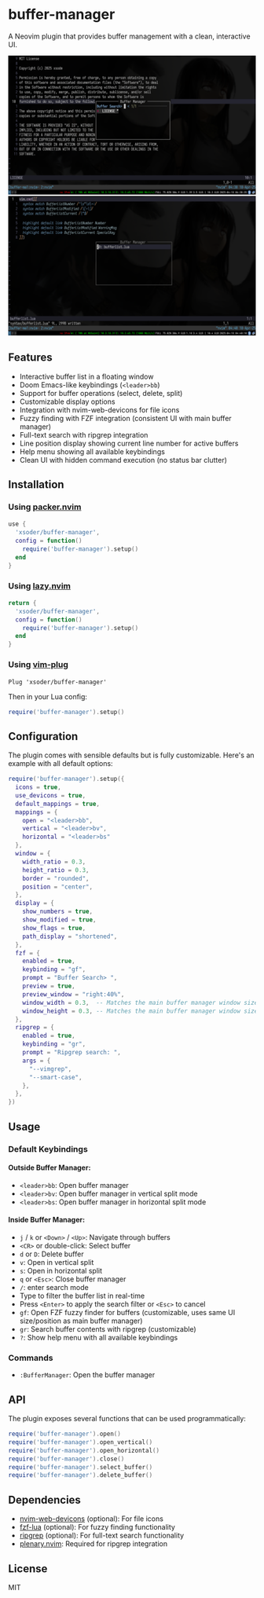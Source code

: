 # buffer-manager

A Neovim plugin that provides buffer management with a clean, interactive UI.

![Buffer Manager Screenshot](fzf.png)
![Buffer Manager Screenshot](base.png)

## Features

- Interactive buffer list in a floating window
- Doom Emacs-like keybindings (`<leader>bb`)
- Support for buffer operations (select, delete, split)
- Customizable display options
- Integration with nvim-web-devicons for file icons
- Fuzzy finding with FZF integration (consistent UI with main buffer manager)
- Full-text search with ripgrep integration
- Line position display showing current line number for active buffers
- Help menu showing all available keybindings
- Clean UI with hidden command execution (no status bar clutter)

## Installation

### Using [packer.nvim](https://github.com/wbthomason/packer.nvim)

```lua
use {
  'xsoder/buffer-manager',
  config = function()
    require('buffer-manager').setup()
  end
}
```

### Using [lazy.nvim](https://github.com/folke/lazy.nvim)

```lua
return {
  'xsoder/buffer-manager',
  config = function()
    require('buffer-manager').setup()
  end
}
```

### Using [vim-plug](https://github.com/junegunn/vim-plug)

```vim
Plug 'xsoder/buffer-manager'
```

Then in your Lua config:

```lua
require('buffer-manager').setup()
```

## Configuration

The plugin comes with sensible defaults but is fully customizable. Here's an example with all default options:

```lua
require('buffer-manager').setup({
  icons = true,
  use_devicons = true,
  default_mappings = true,
  mappings = {
    open = "<leader>bb",
    vertical = "<leader>bv",
    horizontal = "<leader>bs"
  },
  window = {
    width_ratio = 0.3,
    height_ratio = 0.3,
    border = "rounded",
    position = "center",
  },
  display = {
    show_numbers = true,
    show_modified = true,
    show_flags = true,
    path_display = "shortened",
  },
  fzf = {
    enabled = true,
    keybinding = "gf",
    prompt = "Buffer Search> ",
    preview = true,
    preview_window = "right:40%",
    window_width = 0.3,  -- Matches the main buffer manager window size
    window_height = 0.3, -- Matches the main buffer manager window size
  },
  ripgrep = {
    enabled = true,
    keybinding = "gr",
    prompt = "Ripgrep search: ",
    args = {
      "--vimgrep",
      "--smart-case",
    },
  },
})
```

## Usage

### Default Keybindings

#### Outside Buffer Manager:

- `<leader>bb`: Open buffer manager
- `<leader>bv`: Open buffer manager in vertical split mode
- `<leader>bs`: Open buffer manager in horizontal split mode

#### Inside Buffer Manager:

- `j` / `k` or `<Down>` / `<Up>`: Navigate through buffers
- `<CR>` or double-click: Select buffer
- `d` or `D`: Delete buffer
- `v`: Open in vertical split
- `s`: Open in horizontal split
- `q` or `<Esc>`: Close buffer manager
- `/`: enter search mode
- Type to filter the buffer list in real-time
- Press `<Enter>` to apply the search filter or `<Esc>` to cancel
- `gf`: Open FZF fuzzy finder for buffers (customizable, uses same UI size/position as main buffer manager)
- `gr`: Search buffer contents with ripgrep (customizable)
- `?`: Show help menu with all available keybindings

### Commands

- `:BufferManager`: Open the buffer manager

## API

The plugin exposes several functions that can be used programmatically:

```lua
require('buffer-manager').open()
require('buffer-manager').open_vertical()
require('buffer-manager').open_horizontal()
require('buffer-manager').close()
require('buffer-manager').select_buffer()
require('buffer-manager').delete_buffer()
```

## Dependencies

- [nvim-web-devicons](https://github.com/nvim-tree/nvim-web-devicons) (optional): For file icons
- [fzf-lua](https://github.com/ibhagwan/fzf-lua) (optional): For fuzzy finding functionality
- [ripgrep](https://github.com/BurntSushi/ripgrep) (optional): For full-text search functionality
- [plenary.nvim](https://github.com/nvim-lua/plenary.nvim): Required for ripgrep integration

## License

MIT
